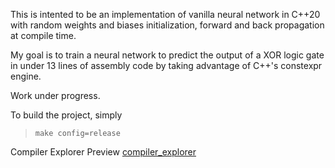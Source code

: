 This is intented to be an implementation of vanilla neural network in C++20
with random weights and biases initialization, forward and back propagation at compile time. 

My goal is to train a neural network to predict the output of a XOR logic gate 
in under 13 lines of assembly code by taking advantage of C++'s constexpr engine.

Work under progress. 


To build the project, simply

> ```make config=release```


Compiler Explorer Preview [compiler_explorer](https://godbolt.org/z/feGhbM)